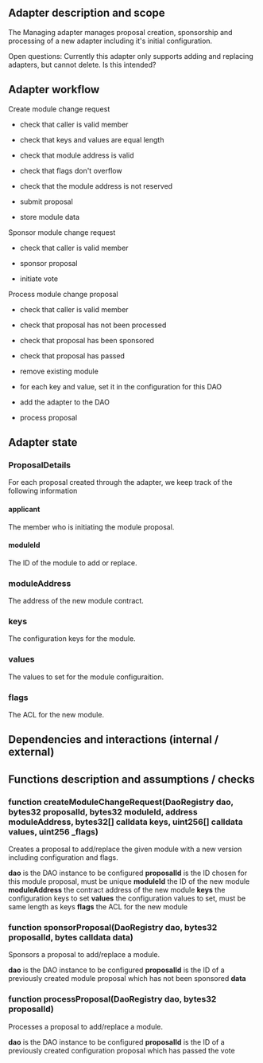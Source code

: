 ## Adapter description and scope
The Managing adapter manages proposal creation, sponsorship and processing of a new adapter including it's initial configuration.

Open questions:
Currently this adapter only supports adding and replacing adapters, but cannot delete.  Is this intended?

## Adapter workflow

Create module change request
- check that caller is valid member
- check that keys and values are equal length
- check that module address is valid
- check that flags don't overflow
- check that the module address is not reserved

- submit proposal
- store module data

Sponsor module change request
- check that caller is valid member

- sponsor proposal
- initiate vote

Process module change proposal
- check that caller is valid member
- check that proposal has not been processed
- check that proposal has been sponsored
- check that proposal has passed

- remove existing module
- for each key and value, set it in the configuration for this DAO
- add the adapter to the DAO
- process proposal

## Adapter state

### ProposalDetails
For each proposal created through the adapter, we keep track of the following information

#### applicant
The member who is initiating the module proposal.

#### moduleId
The ID of the module to add or replace.

### moduleAddress
The address of the new module contract.

### keys
The configuration keys for the module.

### values
The values to set for the module configuraition.

### flags
The ACL for the new module.

## Dependencies and interactions (internal / external)

## Functions description and assumptions / checks

### function createModuleChangeRequest(DaoRegistry dao, bytes32 proposalId, bytes32 moduleId, address moduleAddress, bytes32[] calldata keys, uint256[] calldata values, uint256 _flags)

Creates a proposal to add/replace the given module with a new version including configuration and flags.

**dao** is the DAO instance to be configured
**proposalId** is the ID chosen for this module proposal, must be unique
**moduleId** the ID of the new module
**moduleAddress** the contract address of the new module
**keys** the configuration keys to set
**values** the configuration values to set, must be same length as keys
**flags** the ACL for the new module

### function sponsorProposal(DaoRegistry dao, bytes32 proposalId, bytes calldata data)

Sponsors a proposal to add/replace a module.

**dao** is the DAO instance to be configured
**proposalId** is the ID of a previously created module proposal which has not been sponsored
**data**

### function processProposal(DaoRegistry dao, bytes32 proposalId)

Processes a proposal to add/replace a module.

**dao** is the DAO instance to be configured
**proposalId** is the ID of a previously created configuration proposal which has passed the vote